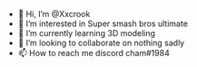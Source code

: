 - 👋 Hi, I’m @Xxcrook
- 👀 I’m interested in Super smash bros ultimate 
- 🌱 I’m currently learning 3D modeling 
- 💞️ I’m looking to collaborate on nothing sadly
- 📫 How to reach me discord cham#1984

<!---
Xxcrook/Xxcrook is a ✨ special ✨ repository because its `README.md` (this file) appears on your GitHub profile.
You can click the Preview link to take a look at your changes.
--->
